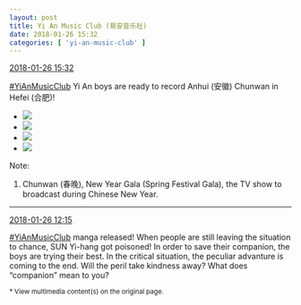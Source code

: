 ```yaml
---
layout: post
title: Yi An Music Club (易安音乐社)
date: 2018-01-26 15:32
categories: [ 'yi-an-music-club' ]
---
```


<div class="weibo-info">
  <a href="https://weibo.com/6094546964/G0c354ntw">2018-01-26 15:32</a>
</div>

[#YiAnMusicClub](https://weibo.com/p/100808beae2e3e05b17b64f63ebedca39f19b2/super_index) Yi An boys are ready to record Anhui (安徽) Chunwan in Hefei (合肥)!

<!-- more -->

<ul class="weibo-pic-list-2">
  <li class="weibo-pic">
    <a href="https://wx3.sinaimg.cn/mw690/006Es64Aly1fnu1mwdc3nj31jk2bc1kz.jpg"><img src="https://wx3.sinaimg.cn/thumb150/006Es64Aly1fnu1mwdc3nj31jk2bc1kz.jpg"/></a>
  </li>
  <li class="weibo-pic">
    <a href="https://wx1.sinaimg.cn/mw690/006Es64Aly1fnu1mycrbsj31jk2bchdv.jpg"><img src="https://wx1.sinaimg.cn/thumb150/006Es64Aly1fnu1mycrbsj31jk2bchdv.jpg"/></a>
  </li>
  <li class="weibo-pic">
    <a href="https://wx1.sinaimg.cn/mw690/006Es64Aly1fnu1muvdj5j31jk2bc1kz.jpg"><img src="https://wx1.sinaimg.cn/thumb150/006Es64Aly1fnu1muvdj5j31jk2bc1kz.jpg"/></a>
  </li>
  <li class="weibo-pic">
    <a href="https://wx3.sinaimg.cn/mw690/006Es64Aly1fnu1mzztm0j31jk2bc1kz.jpg"><img src="https://wx3.sinaimg.cn/thumb150/006Es64Aly1fnu1mzztm0j31jk2bc1kz.jpg"/></a>
  </li>
</ul>

Note:
1. Chunwan (春晚), New Year Gala (Spring Festival Gala), the TV show to broadcast during Chinese New Year.

---

<div class="weibo-info">
  <a href="https://weibo.com/6094546964/G0aLit3r3">2018-01-26 12:15</a>
</div>

[#YiAnMusicClub](https://weibo.com/p/100808beae2e3e05b17b64f63ebedca39f19b2/super_index) manga released! When people are still leaving the situation to chance, SUN Yi-hang got poisoned! In order to save their companion, the boys are trying their best. In the critical situation, the peculiar advanture is coming to the end. Will the peril take kindness away? What does “companion” mean to you?

<small>* View multimedia content(s) on the original page.</small>
